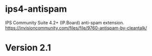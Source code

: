 # ips4-antispam
IPS Community Suite 4.2+ (IP.Board) anti-spam extension.
https://invisioncommunity.com/files/file/9760-antispam-by-cleantalk/
# Version 2.1